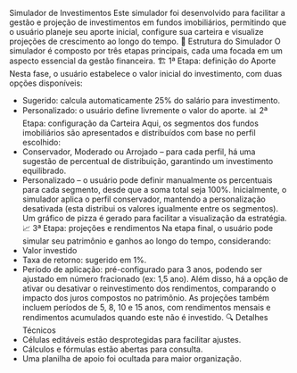 Simulador de Investimentos
Este simulador foi desenvolvido para facilitar a gestão e projeção de investimentos em fundos imobiliários, permitindo que o usuário planeje seu aporte inicial, configure sua carteira e visualize projeções de crescimento ao longo do tempo.
📌 Estrutura do Simulador
O simulador é composto por três etapas principais, cada uma focada em um aspecto essencial da gestão financeira.
🏗️ 1ª Etapa: definição do Aporte
Nesta fase, o usuário estabelece o valor inicial do investimento, com duas opções disponíveis:
- Sugerido: calcula automaticamente 25% do salário para investimento.
- Personalizado: o usuário define livremente o valor do aporte.
📊 2ª Etapa: configuração da Carteira
Aqui, os segmentos dos fundos imobiliários são apresentados e distribuídos com base no perfil escolhido:
- Conservador, Moderado ou Arrojado – para cada perfil, há uma sugestão de percentual de distribuição, garantindo um investimento equilibrado.
- Personalizado – o usuário pode definir manualmente os percentuais para cada segmento, desde que a soma total seja 100%.
Inicialmente, o simulador aplica o perfil conservador, mantendo a personalização desativada (esta distribui os valores igualmente entre os segmentos). Um gráfico de pizza é gerado para facilitar a visualização da estratégia.
📈 3ª Etapa: projeções e rendimentos
Na etapa final, o usuário pode simular seu patrimônio e ganhos ao longo do tempo, considerando:
- Valor investido
- Taxa de retorno: sugerido em 1%.
- Período de aplicação: pré-configurado para 3 anos, podendo ser ajustado em número fracionado (ex: 1,5 ano).
Além disso, há a opção de ativar ou desativar o reinvestimento dos rendimentos, comparando o impacto dos juros compostos no patrimônio. As projeções também incluem períodos de 5, 8, 10 e 15 anos, com rendimentos mensais e rendimentos acumulados quando este não é investido.
🔍 Detalhes Técnicos
- Células editáveis estão desprotegidas para facilitar ajustes.
- Cálculos e fórmulas estão abertas para consulta.
- Uma planilha de apoio foi ocultada para maior organização.
